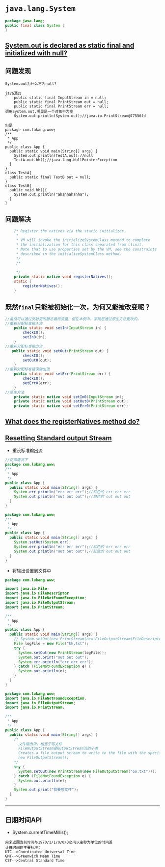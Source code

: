 # `java.lang.System`
```java
package java.lang;
public final class System {
}
```
## [System.out is declared as static final and initialized with null?](https://stackoverflow.com/questions/31743760/system-out-is-declared-as-static-final-and-initialized-with-null)
## 问题发现
```
System.out为什么不为null?

java源码
    public static final InputStream in = null;
    public static final PrintStream out = null;
    public static final PrintStream err = null;
调用System.out,明显是一个对象不为空
    System.out.println(System.out);//java.io.PrintStream@77556fd
    
但是
package com.lukang.www;
/**
 * App
 */
public class App {
  public static void main(String[] args) {
    System.out.println(TestA.out);//null
    TestA.out.hh();//java.lang.NullPointerException
  }
}
class TestA{
  public static final TestB out = null;
}
class TestB{
  public void hh(){
    System.out.println("ahahhahahha");
  }
}
```
## 问题解决
```java
    /* Register the natives via the static initializer.
     *
     * VM will invoke the initializeSystemClass method to complete
     * the initialization for this class separated from clinit.
     * Note that to use properties set by the VM, see the constraints
     * described in the initializeSystemClass method.
     */
     /*
     
     */
    private static native void registerNatives();
    static {
        registerNatives();
    }
```
## 既然`final`只能被初始化一次，为何又能被改变呢？
```java
//虽然可以通过反射更改静态最终变量，但在本例中，字段是通过原生方法更改的。
//重新分配标准输入流
    public static void setIn(InputStream in) {
        checkIO();
        setIn0(in);
    }
//重新分配标准输出流
   public static void setOut(PrintStream out) {
        checkIO();
        setOut0(out);
    }
//重新分配标准错误输出流
    public static void setErr(PrintStream err) {
        checkIO();
        setErr0(err);
    }
//原生方法
    private static native void setIn0(InputStream in);
    private static native void setOut0(PrintStream out);
    private static native void setErr0(PrintStream err);
```
## [What does the registerNatives method do?](https://stackoverflow.com/questions/1010645/what-does-the-registernatives-method-do)
## [Resetting Standard output Stream](https://stackoverflow.com/questions/5339499/resetting-standard-output-stream)
* 重设标准输出流
```java
//正常情况下
package com.lukang.www;
/**
 * App
 */
public class App {
  public static void main(String[] args) {
    System.err.println("err err err");//红色的 err err err
    System.out.println("out out out");//白色的 out out out  
  }
}
```
```java
package com.lukang.www;
/**
 * App
 */
public class App {
  public static void main(String[] args) {
    System.setOut(System.err);
    System.err.println("err err err");//红色的 err err err
    System.out.println("out out out");//红色的 out out out  
  }
}
```
* 将输出设置到文件中
```java
package com.lukang.www;

import java.io.File;
import java.io.FileDescriptor;
import java.io.FileNotFoundException;
import java.io.FileOutputStream;
import java.io.PrintStream;

/**
 * App
 */
public class App {
  public static void main(String[] args) {
    // System.setOut(new PrintStream(new FileOutputStream(FileDescriptor.out)));
    File logFile = new File("kk.txt");
    try {
      System.setOut(new PrintStream(logFile));
      System.out.print("out out out");
      System.err.println("err err err");
    } catch (FileNotFoundException e) {
      System.out.println(e);
    }
  }
}
```
```java
package com.lukang.www;
import java.io.FileNotFoundException;
import java.io.FileOutputStream;
import java.io.PrintStream;

/**
 * App
 */
public class App {
  public static void main(String[] args) {
    /*
      文件输出流，相当于写文件
      FileOutputStream是OutputStream流的子类
      Creates a file output stream to write to the file with the specified name.
      new FileOutputStream();
    */
    try {
      System.setOut(new PrintStream(new FileOutputStream("oo.txt")));
    } catch (FileNotFoundException e) {
      System.out.println(e);
    }
    System.out.print("我要写文件");
  }
}
```
***
## 日期时间API
* System.currentTimeMillis();
```
用来返回当前时间与1970/1/1/0/0/0之间以毫秒为单位的时间差
计算时间的主要标准：
UTC-->Coordinated Universal Time
GMT-->Greenwich Mean Time
CST-->Central Standard Time
```
